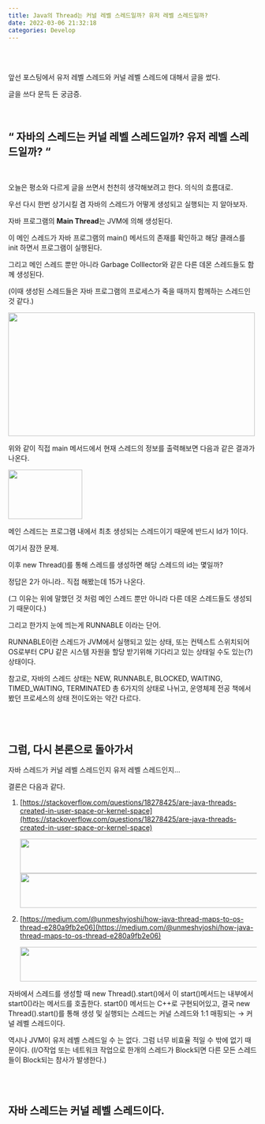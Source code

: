 ```yaml
---
title: Java의 Thread는 커널 레벨 스레드일까? 유저 레벨 스레드일까?
date: 2022-03-06 21:32:18
categories: Develop
---
```


<br>
<br>

앞선 포스팅에서 유저 레벨 스레드와 커널 레벨 스레드에 대해서 글을 썼다.

글을 쓰다 문득 든 궁금증.

<br>

## “ 자바의 스레드는 커널 레벨 스레드일까? 유저 레벨 스레드일까? “

<br>

오늘은 평소와 다르게 글을 쓰면서 천천히 생각해보려고 한다. 의식의 흐름대로.

우선 다시 한번 상기시킬 겸 자바의 스레드가 어떻게 생성되고 실행되는 지 알아보자.

자바 프로그램의 **Main Thread**는 JVM에 의해 생성된다.

이 메인 스레드가 자바 프로그램의 main() 메서드의 존재를 확인하고 해당 클래스를 init 하면서 프로그램이 실행된다.

그리고 메인 스레드 뿐만 아니라 Garbage Colllector와 같은 다른 데몬 스레드들도 함께 생성된다.

(이때 생성된 스레드들은 자바 프로그램의 프로세스가 죽을 때까지 함께하는 스레드인 것 같다.)

<img height="250" src="images/image1.png" width="500"/>

위와 같이 직접 main 메서드에서 현재 스레드의 정보를 출력해보면 다음과 같은 결과가 나온다.

<img height="100" src="images/image2.png" width="150"/>

메인 스레드는 프로그램 내에서 최초 생성되는 스레드이기 때문에 반드시 Id가 1이다.

여기서 잠깐 문제.

이후 new Thread()를 통해 스레드를 생성하면 해당 스레드의 id는 몇일까?

정답은 2가 아니라.. 직접 해봤는데 15가 나온다.

(그 이유는 위에 말했던 것 처럼 메인 스레드 뿐만 아니라 다른 데몬 스레드들도 생성되기 때문이다.)

그리고 한가지 눈에 띄는게 RUNNABLE 이라는 단어.

RUNNABLE이란 스레드가 JVM에서 실행되고 있는 상태, 또는 컨텍스트 스위치되어 OS로부터 CPU 같은 시스템 자원을 할당 받기위해 기다리고 있는 상태일 수도 있는(?) 상태이다.

참고로, 자바의 스레드 상태는 NEW, RUNNABLE, BLOCKED, WAITING, TIMED_WAITING, TERMINATED 총 6가지의 상태로 나뉘고, 운영체제 전공 책에서 봤던 프로세스의 상태 전이도와는 약간 다르다.

<br>
<br>

## 그럼, 다시 본론으로 돌아가서

자바 스레드가 커널 레벨 스레드인지 유저 레벨 스레드인지...

결론은 다음과 같다.

1. [https://stackoverflow.com/questions/18278425/are-java-threads-created-in-user-space-or-kernel-space](https://stackoverflow.com/questions/18278425/are-java-threads-created-in-user-space-or-kernel-space)

    <img height="70" src="images/image3.png" width="700"/>

    <img height="70" src="images/image4.png" width="700"/>

2. [https://medium.com/@unmeshvjoshi/how-java-thread-maps-to-os-thread-e280a9fb2e06](https://medium.com/@unmeshvjoshi/how-java-thread-maps-to-os-thread-e280a9fb2e06)

    <img height="70" src="images/image5.png" width="700"/>


자바에서 스레드를 생성할 때 new Thread().start()에서 이 start()메서드는 내부에서 start0()라는 메서드를 호출한다. start0() 메서드는 C++로 구현되어있고, 결국 new Thread().start()를 통해 생성 및 실행되는 스레드는
커널 스레드와 1:1 매핑되는 → 커널 레벨 스레드이다.

역시나 JVM이 유저 레벨 스레드일 수 는 없다. 그럼 너무 비효율 적일 수 밖에 없기 때문이다. (I/O작업 또는 네트워크 작업으로 한개의 스레드가 Block되면 다른 모든 스레드들이 Block되는 참사가 발생한다.)

<br>
<br>

## 자바 스레드는 커널 레벨 스레드이다.

<br>
<br>